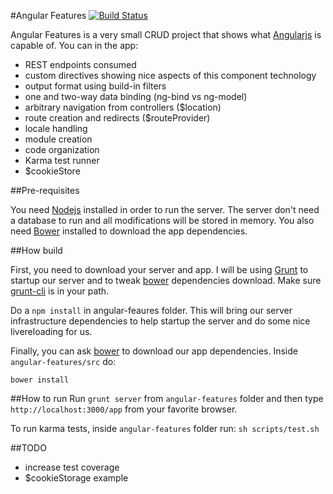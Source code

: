 
#Angular Features [![Build Status](https://travis-ci.org/flaviohenriquealmeida/angular-features.png?branch=master)](https://travis-ci.org/flaviohenriquealmeida/angular-features)

Angular Features is a very small CRUD project that shows what [Angularjs](http://angularjs.org/) is capable of. You can in the app:

- REST endpoints consumed
- custom directives showing nice aspects of this component technology
- output format using build-in filters
- one and two-way data binding (ng-bind vs ng-model)
- arbitrary navigation from controllers ($location)
- route creation and redirects ($routeProvider)
- locale handling
- module creation
- code organization
- Karma test runner
- $cookieStore

##Pre-requisites

You need [Nodejs](nodejs.org) installed in order to run the server. The server don't need a database to run and all modifications will be stored in memory. You also need [Bower](http://bower.io) installed to download the app dependencies. 

##How build

First, you need to download your server and app. I will be using [Grunt](http://gruntjs.com/) to startup our server and to tweak [bower](http://bower.io) dependencies download. Make sure [grunt-cli](https://github.com/gruntjs/grunt-cli) is in your path.

Do a `npm install` in angular-feaures folder. This will bring our server infrastructure dependencies to help startup the server and do some nice livereloading for us.

Finally, you can ask [bower](http://bower.io) to download our app dependencies. Inside `angular-features/src` do:

`bower install`

##How to run
Run `grunt server` from `angular-features` folder and then type `http://localhost:3000/app` from your favorite browser.

To run karma tests, inside `angular-features` folder run:
`sh scripts/test.sh`

##TODO
- increase test coverage
- $cookieStorage example